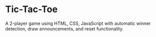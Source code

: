 # Tic-Tac-Toe
A 2-player game using HTML, CSS, JavaScript with automatic winner detection, draw announcements, and reset functionality.
